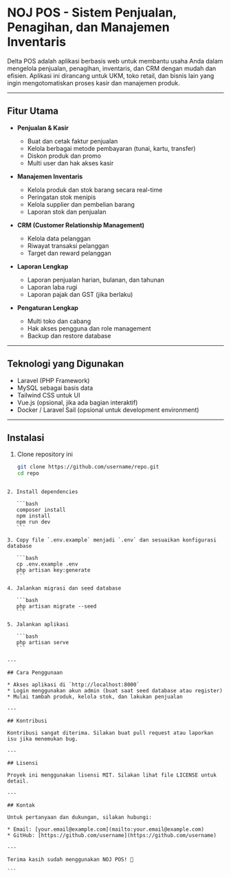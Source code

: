 # NOJ POS - Sistem Penjualan, Penagihan, dan Manajemen Inventaris

Delta POS adalah aplikasi berbasis web untuk membantu usaha Anda dalam mengelola penjualan, penagihan, inventaris, dan CRM dengan mudah dan efisien. Aplikasi ini dirancang untuk UKM, toko retail, dan bisnis lain yang ingin mengotomatiskan proses kasir dan manajemen produk.

---

## Fitur Utama

- **Penjualan & Kasir**
  - Buat dan cetak faktur penjualan
  - Kelola berbagai metode pembayaran (tunai, kartu, transfer)
  - Diskon produk dan promo
  - Multi user dan hak akses kasir

- **Manajemen Inventaris**
  - Kelola produk dan stok barang secara real-time
  - Peringatan stok menipis
  - Kelola supplier dan pembelian barang
  - Laporan stok dan penjualan

- **CRM (Customer Relationship Management)**
  - Kelola data pelanggan
  - Riwayat transaksi pelanggan
  - Target dan reward pelanggan

- **Laporan Lengkap**
  - Laporan penjualan harian, bulanan, dan tahunan
  - Laporan laba rugi
  - Laporan pajak dan GST (jika berlaku)

- **Pengaturan Lengkap**
  - Multi toko dan cabang
  - Hak akses pengguna dan role management
  - Backup dan restore database

---

## Teknologi yang Digunakan

- Laravel (PHP Framework)
- MySQL sebagai basis data
- Tailwind CSS untuk UI
- Vue.js (opsional, jika ada bagian interaktif)
- Docker / Laravel Sail (opsional untuk development environment)

---

## Instalasi

1. Clone repository ini

   ```bash
   git clone https://github.com/username/repo.git
   cd repo
````

2. Install dependencies

   ```bash
   composer install
   npm install
   npm run dev
   ```

3. Copy file `.env.example` menjadi `.env` dan sesuaikan konfigurasi database

   ```bash
   cp .env.example .env
   php artisan key:generate
   ```

4. Jalankan migrasi dan seed database

   ```bash
   php artisan migrate --seed
   ```

5. Jalankan aplikasi

   ```bash
   php artisan serve
   ```

---

## Cara Penggunaan

* Akses aplikasi di `http://localhost:8000`
* Login menggunakan akun admin (buat saat seed database atau register)
* Mulai tambah produk, kelola stok, dan lakukan penjualan

---

## Kontribusi

Kontribusi sangat diterima. Silakan buat pull request atau laporkan isu jika menemukan bug.

---

## Lisensi

Proyek ini menggunakan lisensi MIT. Silakan lihat file LICENSE untuk detail.

---

## Kontak

Untuk pertanyaan dan dukungan, silakan hubungi:

* Email: [your.email@example.com](mailto:your.email@example.com)
* GitHub: [https://github.com/username](https://github.com/username)

---

Terima kasih sudah menggunakan NOJ POS! 🚀

```
